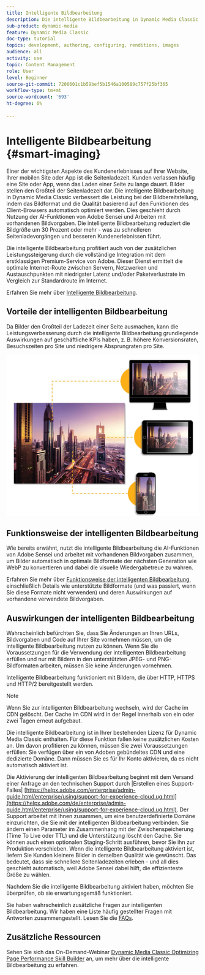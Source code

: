 ```yaml
---
title: Intelligente Bildbearbeitung
description: Die intelligente Bildbearbeitung in Dynamic Media Classic verbessert die Leistung bei der Bildbereitstellung, indem das Bildformat und die Qualität basierend auf den Funktionen des Client-Browsers automatisch optimiert werden. Dies geschieht durch Nutzung der AI-Funktionen von Adobe Sensei und Arbeiten mit vorhandenen Bildvorgaben. Erfahren Sie mehr über die intelligente Bildbearbeitung und wie Sie damit durch schnelleres Laden von Seiten bessere Kundenerlebnisse bieten können.
sub-product: dynamic-media
feature: Dynamic Media Classic
doc-type: tutorial
topics: development, authoring, configuring, renditions, images
audience: all
activity: use
topic: Content Management
role: User
level: Beginner
source-git-commit: 7200601c1b59bef5b1546a100589c757f25bf365
workflow-type: tm+mt
source-wordcount: '693'
ht-degree: 6%

---
```



# Intelligente Bildbearbeitung {#smart-imaging}

Einer der wichtigsten Aspekte des Kundenerlebnisses auf Ihrer Website, Ihrer mobilen Site oder App ist die Seitenladezeit. Kunden verlassen häufig eine Site oder App, wenn das Laden einer Seite zu lange dauert. Bilder stellen den Großteil der Seitenladezeit dar. Die intelligente Bildbearbeitung in Dynamic Media Classic verbessert die Leistung bei der Bildbereitstellung, indem das Bildformat und die Qualität basierend auf den Funktionen des Client-Browsers automatisch optimiert werden. Dies geschieht durch Nutzung der AI-Funktionen von Adobe Sensei und Arbeiten mit vorhandenen Bildvorgaben. Die intelligente Bildbearbeitung reduziert die Bildgröße um 30 Prozent oder mehr - was zu schnelleren Seitenladevorgängen und besseren Kundenerlebnissen führt.

Die intelligente Bildbearbeitung profitiert auch von der zusätzlichen Leistungssteigerung durch die vollständige Integration mit dem erstklassigen Premium-Service von Adobe. Dieser Dienst ermittelt die optimale Internet-Route zwischen Servern, Netzwerken und Austauschpunkten mit niedrigster Latenz und/oder Paketverlustrate im Vergleich zur Standardroute im Internet.

Erfahren Sie mehr über [Intelligente Bildbearbeitung](https://experienceleague.adobe.com/docs/experience-manager-64/assets/dynamic/imaging-faq.html).

## Vorteile der intelligenten Bildbearbeitung

Da Bilder den Großteil der Ladezeit einer Seite ausmachen, kann die Leistungsverbesserung durch die intelligente Bildbearbeitung grundlegende Auswirkungen auf geschäftliche KPIs haben, z. B. höhere Konversionsraten, Besuchszeiten pro Site und niedrigere Absprungraten pro Site.

![Bild](assets/smart-imaging/smart-imaging-1.png)

## Funktionsweise der intelligenten Bildbearbeitung

Wie bereits erwähnt, nutzt die intelligente Bildbearbeitung die AI-Funktionen von Adobe Sensei und arbeitet mit vorhandenen Bildvorgaben zusammen, um Bilder automatisch in optimale Bildformate der nächsten Generation wie WebP zu konvertieren und dabei die visuelle Wiedergabetreue zu wahren.

Erfahren Sie mehr über [Funktionsweise der intelligenten Bildbearbeitung](https://experienceleague.adobe.com/docs/experience-manager-64/assets/dynamic/imaging-faq.html#how-does-smart-imaging-work), einschließlich Details wie unterstützte Bildformate (und was passiert, wenn Sie diese Formate nicht verwenden) und deren Auswirkungen auf vorhandene verwendete Bildvorgaben.

## Auswirkungen der intelligenten Bildbearbeitung

Wahrscheinlich befürchten Sie, dass Sie Änderungen an Ihren URLs, Bildvorgaben und Code auf Ihrer Site vornehmen müssen, um die intelligente Bildbearbeitung nutzen zu können. Wenn Sie die Voraussetzungen für die Verwendung der intelligenten Bildbearbeitung erfüllen und nur mit Bildern in den unterstützten JPEG- und PNG-Bildformaten arbeiten, müssen Sie keine Änderungen vornehmen.

Intelligente Bildbearbeitung funktioniert mit Bildern, die über HTTP, HTTPS und HTTP/2 bereitgestellt werden.

>[!NOTE]
>
>Wenn Sie zur intelligenten Bildbearbeitung wechseln, wird der Cache im CDN gelöscht. Der Cache im CDN wird in der Regel innerhalb von ein oder zwei Tagen erneut aufgebaut.

Die intelligente Bildbearbeitung ist in Ihrer bestehenden Lizenz für Dynamic Media Classic enthalten. Für diese Funktion fallen keine zusätzlichen Kosten an. Um davon profitieren zu können, müssen Sie zwei Voraussetzungen erfüllen: Sie verfügen über ein von Adoben gebündeltes CDN und eine dedizierte Domäne. Dann müssen Sie es für Ihr Konto aktivieren, da es nicht automatisch aktiviert ist.

Die Aktivierung der intelligenten Bildbearbeitung beginnt mit dem Versand einer Anfrage an den technischen Support durch |Erstellen eines Support-Falles| [https://helpx.adobe.com/enterprise/admin-guide.html/enterprise/using/support-for-experience-cloud.ug.html](https://helpx.adobe.com/de/enterprise/admin-guide.html/enterprise/using/support-for-experience-cloud.ug.html). Der Support arbeitet mit Ihnen zusammen, um eine benutzerdefinierte Domäne einzurichten, die Sie mit der intelligenten Bildbearbeitung verbinden. Sie ändern einen Parameter im Zusammenhang mit der Zwischenspeicherung (Time To Live oder TTL) und die Unterstützung löscht den Cache. Sie können auch einen optionalen Staging-Schritt ausführen, bevor Sie ihn zur Produktion verschieben. Wenn die intelligente Bildbearbeitung aktiviert ist, liefern Sie Kunden kleinere Bilder in derselben Qualität wie gewünscht. Das bedeutet, dass sie schnellere Seitenladezeiten erleben - und all dies geschieht automatisch, weil Adobe Sensei dabei hilft, die effizienteste Größe zu wählen.

Nachdem Sie die intelligente Bildbearbeitung aktiviert haben, möchten Sie überprüfen, ob sie erwartungsgemäß funktioniert.

Sie haben wahrscheinlich zusätzliche Fragen zur intelligenten Bildbearbeitung. Wir haben eine Liste häufig gestellter Fragen mit Antworten zusammengestellt. Lesen Sie die [FAQs](https://experienceleague.adobe.com/docs/experience-manager-64/assets/dynamic/imaging-faq.html).

## Zusätzliche Ressourcen

Sehen Sie sich das On-Demand-Webinar [Dynamic Media Classic Optimizing Page Performance Skill Builder](https://seminars.adobeconnect.com/pzc1gw0cihpv) an, um mehr über die intelligente Bildbearbeitung zu erfahren.
